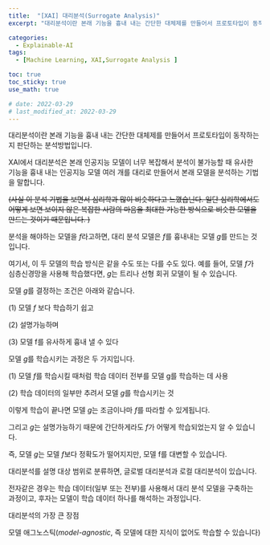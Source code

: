 ```yaml
---
title:  "[XAI] 대리분석(Surrogate Analysis)"
excerpt: "대리분석이란 본래 기능을 흉내 내는 간단한 대체제를 만들어서 프로토타입이 동작하는지 판단하는 분석방법입니다."

categories:
  - Explainable-AI
tags:
  - [Machine Learning, XAI,Surrogate Analysis ]

toc: true
toc_sticky: true
use_math: true

# date: 2022-03-29
# last_modified_at: 2022-03-29
---
```

<!-- # Surrogate Analysis -->

대리분석이란 본래 기능을 흉내 내는 간단한 대체제를 만들어서 프로토타입이 동작하는지 판단하는 분석방법입니다.

XAI에서 대리분석은 본래 인공지능 모델이 너무 복잡해서 분석이 불가능할 때 유사한 기능을 흉내 내는 인공지능 모델 여러 개를 대리로 만들어서 본래 모델을 분석하는 기법을 말합니다.

~~(사실 이 분석 기법을 보면서 심리학과 많이 비슷하다고 느꼈습닌다. 일단 심리학에서도 어떻게 보면 보이지 않은 복잡한 사람의 마음을 최대한 가능한 방식으로 비슷한 모델을 만드는 것이기 때문입니다. )~~

분석을 해야하는 모델을 $f$라고하면, 대리 분석 모델은 $f$를 흉내내는 모델 $g$를 만드는 것입니다. 

여기서, 이 두 모델의 학습 방식은 같을 수도 또는 다를 수도 있다. 예를 들어, 모델 $f$가 심층신경망을 사용해 학습했다면, $g$는 트리나 선형 회귀 모델이 될 수 있습니다.

모델 $g$를 결정하는 조건은 아래와 같습니다.

(1) 모델 $f$ 보다 학습하기 쉽고

(2) 설명가능하며

(3) 모델 f를 유사하게 흉내 낼 수 있다

모델 $g$를 학습시키는 과정은 두 가지입니다.

(1) 모델 $f$를 학습시킬 때처럼 학습 데이터 전부를 모델 g를 학습하는 데 사용

(2) 학습 데이터의 일부만 추려서 모델 $g$를 학습시키는 것

이렇게 학습이 끝나면 모델 $g$는 조금이나마 $f$를 따라할 수 있게됩니다.

그리고 $g$는 설명가능하기 때문에 간단하게라도 $f$가 어떻게 학습되었는지 알 수 있습니다. 

즉, 모델 $g$는 모델 $f$보다 정확도가 떨어지지만, 모델 f를 대변할 수 있습니다.

대리분석를 설명 대상 범위로 분류하면, 글로벌 대리분석과 로컬 대리분석이 있습니다.

전자같은 경우는 학습 데이터(일부 또는 전부)를 사용해서 대리 분석 모델을 구축하는 과정이고, 후자는 모델이 학습 데이터 하나를 해석하는 과정입니다.

대리분석의 가장 큰 장점

모델 애그노스틱(*model-agnostic*, 즉 모델에 대한 지식이 없어도 학습할 수 있습니다)